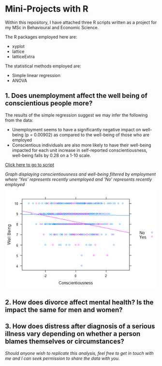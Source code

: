 # Mini-Projects with R 

Within this repository, I have attached three R scripts written as a project for my MSc in Behavioural and Economic Science.

The R packages employed here are:
* xyplot
* lattice 
* latticeExtra

The statistical methods employed are: 
* Simple linear regression 
* ANOVA

## 1. Does unemployment affect the well being of conscientious people more? 

The results of the simple regression suggest we may infer the following from the data:
* Unemployment seems to have a significantly negative impact on well-being (p = 0.00902) as compared to the well-being of those who are employed 
* Conscientious individuals are also more likely to have their well-being impacted for each unit increase in self-reported conscientiousness, well-being falls by 0.28 on a 1-10 scale. 

[Click here to go to script](https://github.com/trisharjani/R_codes/blob/master/Question1.R)

*Graph displaying conscientiousness and well-being filtered by employment where 'Yes' represents recently unemployed and 'No' represents recently employed*
![Graph](https://github.com/trisharjani/R_codes/blob/master/Rplot.png)

## 2. How does divorce affect mental health? Is the impact the same for men and women? 



## 3. How does distress after diagnosis of a serious illness vary depending on whether a person blames themselves or circumstances? 


*Should anyone wish to replicate this analysis, feel free to get in touch with me and I can seek permission to share the data with you.*
